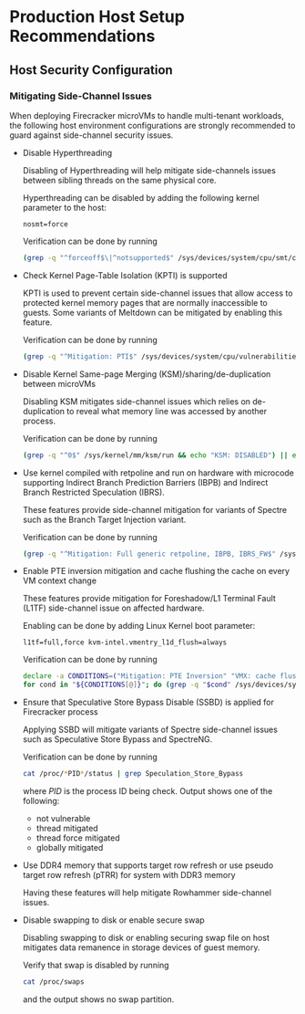 # Production Host Setup Recommendations

## Host Security Configuration

### Mitigating Side-Channel Issues

When deploying Firecracker microVMs to handle multi-tenant workloads, the
following host environment configurations are strongly recommended to guard
against side-channel security issues.

- Disable Hyperthreading

  Disabling of Hyperthreading will help mitigate side-channels issues between
  sibling threads on the same physical core.

  Hyperthreading can be disabled by adding the following kernel parameter to
  the host:

  ```
  nosmt=force
  ````

  Verification can be done by running

  ```bash
  (grep -q "^forceoff$\|^notsupported$" /sys/devices/system/cpu/smt/control && echo "Hyperthreading: DISABLED") || echo "Hyperthreading: ENABLED"
  ```

- Check Kernel Page-Table Isolation (KPTI) is supported

  KPTI is used to prevent certain side-channel issues that allow access to
  protected kernel memory pages that are normally inaccessible to guests. Some
  variants of Meltdown can be mitigated by enabling this feature.

  Verification can be done by running

  ```bash
  (grep -q "^Mitigation: PTI$" /sys/devices/system/cpu/vulnerabilities/meltdown && echo "KPTI: SUPPORTED") || echo "KPTI: NOT SUPPORTED"
  ```

- Disable Kernel Same-page Merging  (KSM)/sharing/de-duplication between
  microVMs

  Disabling KSM mitigates side-channel issues which relies on de-duplication to
  reveal what memory line was accessed by another process.

  Verification can be done by running

  ```bash
  (grep -q "^0$" /sys/kernel/mm/ksm/run && echo "KSM: DISABLED") || echo "KSM: ENABLED"
  ```

- Use kernel compiled with retpoline and run on hardware with microcode
  supporting Indirect Branch Prediction Barriers (IBPB) and Indirect Branch
  Restricted Speculation (IBRS).

  These features provide side-channel mitigation for variants of Spectre such
  as the Branch Target Injection variant.

  Verification can be done by running

  ```bash
  (grep -q "^Mitigation: Full generic retpoline, IBPB, IBRS_FW$" /sys/devices/system/cpu/vulnerabilities/spectre_v2 && echo "retpoline, IBPB, IBRS: ENABLED") || echo "retpoline, IBPB, IBRS: DISABLED"
  ```

- Enable PTE inversion mitigation and cache flushing the cache on every VM
  context change

  These features provide mitigation for Foreshadow/L1 Terminal Fault (L1TF)
  side-channel issue on affected hardware.

  Enabling can be done by adding Linux Kernel boot parameter:

  ```
  l1tf=full,force kvm-intel.vmentry_l1d_flush=always
  ```

  Verification can be done by running

  ```bash
  declare -a CONDITIONS=("Mitigation: PTE Inversion" "VMX: cache flushes")
  for cond in "${CONDITIONS[@]}"; do (grep -q "$cond" /sys/devices/system/cpu/vulnerabilities/l1tf && echo "$cond: ENABLED") || echo "$cond: DISABLED"; done
  ```

- Ensure that Speculative Store Bypass Disable (SSBD) is applied for
  Firecracker process

  Applying SSBD will mitigate variants of Spectre side-channel issues such as
  Speculative Store Bypass and SpectreNG.

  Verification can be done by running

  ```bash
  cat /proc/*PID*/status | grep Speculation_Store_Bypass
  ```

  where *PID* is the process ID being check.  Output shows one of the
  following:
  - not vulnerable
  - thread mitigated
  - thread force mitigated
  - globally mitigated

- Use DDR4 memory that supports target row refresh or use pseudo target row
  refresh (pTRR) for system with DDR3 memory

  Having these features will help mitigate Rowhammer side-channel issues.

- Disable swapping to disk or enable secure swap

  Disabling swapping to disk or enabling securing swap file on host mitigates
  data remanence in storage devices of guest memory.

  Verify that swap is disabled by running

  ```bash
  cat /proc/swaps
  ```

  and the output shows no swap partition.

